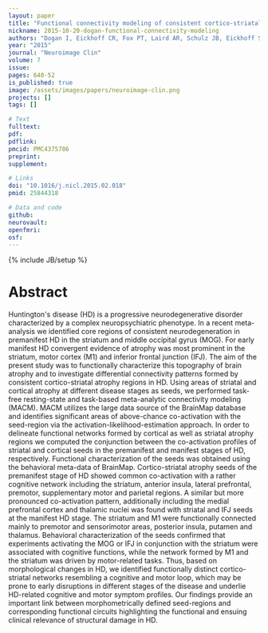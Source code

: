 ```yaml
---
layout: paper
title: "Functional connectivity modeling of consistent cortico-striatal degeneration in Huntington's disease."
nickname: 2015-10-20-dogan-functional-connectivity-modeling
authors: "Dogan I, Eickhoff CR, Fox PT, Laird AR, Schulz JB, Eickhoff SB, Reetz K"
year: "2015"
journal: "Neuroimage Clin"
volume: 7
issue: 
pages: 640-52
is_published: true
image: /assets/images/papers/neuroimage-clin.png
projects: []
tags: []

# Text
fulltext:
pdf:
pdflink:
pmcid: PMC4375786
preprint:
supplement:

# Links
doi: "10.1016/j.nicl.2015.02.018"
pmid: 25844318

# Data and code
github:
neurovault:
openfmri:
osf:
---
```

{% include JB/setup %}

# Abstract

Huntington's disease (HD) is a progressive neurodegenerative disorder characterized by a complex neuropsychiatric phenotype. In a recent meta-analysis we identified core regions of consistent neurodegeneration in premanifest HD in the striatum and middle occipital gyrus (MOG). For early manifest HD convergent evidence of atrophy was most prominent in the striatum, motor cortex (M1) and inferior frontal junction (IFJ). The aim of the present study was to functionally characterize this topography of brain atrophy and to investigate differential connectivity patterns formed by consistent cortico-striatal atrophy regions in HD. Using areas of striatal and cortical atrophy at different disease stages as seeds, we performed task-free resting-state and task-based meta-analytic connectivity modeling (MACM). MACM utilizes the large data source of the BrainMap database and identifies significant areas of above-chance co-activation with the seed-region via the activation-likelihood-estimation approach. In order to delineate functional networks formed by cortical as well as striatal atrophy regions we computed the conjunction between the co-activation profiles of striatal and cortical seeds in the premanifest and manifest stages of HD, respectively. Functional characterization of the seeds was obtained using the behavioral meta-data of BrainMap. Cortico-striatal atrophy seeds of the premanifest stage of HD showed common co-activation with a rather cognitive network including the striatum, anterior insula, lateral prefrontal, premotor, supplementary motor and parietal regions. A similar but more pronounced co-activation pattern, additionally including the medial prefrontal cortex and thalamic nuclei was found with striatal and IFJ seeds at the manifest HD stage. The striatum and M1 were functionally connected mainly to premotor and sensorimotor areas, posterior insula, putamen and thalamus. Behavioral characterization of the seeds confirmed that experiments activating the MOG or IFJ in conjunction with the striatum were associated with cognitive functions, while the network formed by M1 and the striatum was driven by motor-related tasks. Thus, based on morphological changes in HD, we identified functionally distinct cortico-striatal networks resembling a cognitive and motor loop, which may be prone to early disruptions in different stages of the disease and underlie HD-related cognitive and motor symptom profiles. Our findings provide an important link between morphometrically defined seed-regions and corresponding functional circuits highlighting the functional and ensuing clinical relevance of structural damage in HD.
